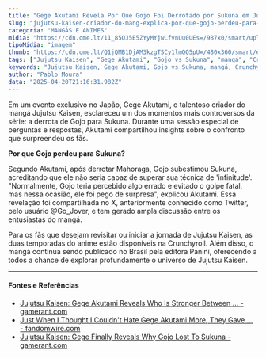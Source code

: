 ```yaml
---
title: "Gege Akutami Revela Por Que Gojo Foi Derrotado por Sukuna em Jujutsu Kaisen"
slug: "jujutsu-kaisen-criador-do-mang-explica-por-que-gojo-perdeu-para-sukuna"
categoria: "MANGÁS E ANIMES"
midia: "https://cdn.ome.lt/11_85OJ5E5ZYyMYjwLfvnUu0UEs=/987x0/smart/uploads/conteudo/fotos/jujutsukaisen_hxydPNc.jpg"
tipoMidia: "imagem"
thumb: "https://cdn.ome.lt/Q1jQMB1DjAM3kzgTSCy1lmQQ5pU=/480x360/smart/extras/conteudos/jujutsukaisen_FwmaAJc.jpg"
tags: ["Jujutsu Kaisen", "Gege Akutami", "Gojo vs Sukuna", "mangá", "Crunchyroll", "Panini"]
keywords: "Jujutsu Kaisen, Gege Akutami, Gojo vs Sukuna, mangá, Crunchyroll, Panini"
author: "Pablo Moura"
data: "2025-04-20T21:16:31.982Z"
---
```


Em um evento exclusivo no Japão, Gege Akutami, o talentoso criador do mangá Jujutsu Kaisen, esclareceu um dos momentos mais controversos da série: a derrota de Gojo para Sukuna. Durante uma sessão especial de perguntas e respostas, Akutami compartilhou insights sobre o confronto que surpreendeu os fãs.

**Por que Gojo perdeu para Sukuna?**

Segundo Akutami, após derrotar Mahoraga, Gojo subestimou Sukuna, acreditando que ele não seria capaz de superar sua técnica de 'infinitude'. "Normalmente, Gojo teria percebido algo errado e evitado o golpe fatal, mas nessa ocasião, ele foi pego de surpresa", explicou Akutami. Essa revelação foi compartilhada no X, anteriormente conhecido como Twitter, pelo usuário @Go_Jover, e tem gerado ampla discussão entre os entusiastas do mangá.

Para os fãs que desejam revisitar ou iniciar a jornada de Jujutsu Kaisen, as duas temporadas do anime estão disponíveis na Crunchyroll. Além disso, o mangá continua sendo publicado no Brasil pela editora Panini, oferecendo a todos a chance de explorar profundamente o universo de Jujutsu Kaisen.

---

#### Fontes e Referências

- [Jujutsu Kaisen: Gege Akutami Reveals Who Is Stronger Between ... - gamerant.com](https://gamerant.com/jujutsu-kaisen-jjk-gege-akutami-stronger-between-gojo-sukuna/)
- [Just When I Thought I Couldn't Hate Gege Akutami More, They Gave ... - fandomwire.com](https://fandomwire.com/just-when-i-thought-i-couldnt-hate-gege-akutami-more-they-gave-the-most-bs-reason-for-gojo-losing-to-sukuna/)
- [Jujutsu Kaisen: Gege Finally Reveals Why Gojo Lost To Sukuna - gamerant.com](https://gamerant.com/jujutsu-kaisen-jjk-gege-reveals-why-gojo-lost-sukuna/)